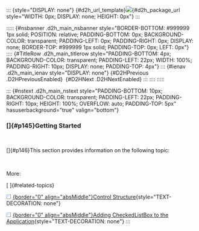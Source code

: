 ::: {style="DISPLAY: none"}
[](ms-xhelp:///?Id=d2h_url_template){#d2h_url_template}![](!package_url!){#d2h_package_url style="WIDTH: 0px; DISPLAY: none; HEIGHT: 0px"}
:::

::::: {#nsbanner .d2h_main_nsbanner style="BORDER-BOTTOM: #999999 1px solid; POSITION: relative; PADDING-BOTTOM: 0px; BACKGROUND-COLOR: transparent; PADDING-LEFT: 0px; PADDING-RIGHT: 0px; DISPLAY: none; BORDER-TOP: #999999 1px solid; PADDING-TOP: 0px; LEFT: 0px"}
:::: {#TitleRow .d2h_main_titlerow style="PADDING-BOTTOM: 4px; BACKGROUND-COLOR: transparent; PADDING-LEFT: 22px; WIDTH: 100%; PADDING-RIGHT: 10px; DISPLAY: none; PADDING-TOP: 4px"}
::: {#ienav .d2h_main_ienav style="DISPLAY: none"}
[](ms-xhelp:///?Id=a72dd689-1386-48c2-b373-d25df640dcc3){#D2HPrevious .D2HPreviousEnabled}  [](ms-xhelp:///?Id=617d00b4-9ce8-4500-85bf-530e8ecf456c){#D2HNext .D2HNextEnabled}
:::
::::
:::::

::: {#nstext .d2h_main_nstext style="PADDING-BOTTOM: 10px; BACKGROUND-COLOR: transparent; PADDING-LEFT: 22px; PADDING-RIGHT: 10px; HEIGHT: 100%; OVERFLOW: auto; PADDING-TOP: 5px" hasuserbackground="true" valign="bottom"}
### []{#p145}Getting Started

 

[]{#p146}This section provides information on the following topic:

 

More:

[ ]{#related-topics}

[![](../button.gif){border="0" align="absMiddle"}Control Structure](ms-xhelp:///?Id=0241ee28-ebb3-4dfc-9bf8-2f33c3982093){style="TEXT-DECORATION: none"}

[![](../button.gif){border="0" align="absMiddle"}Adding CheckedListBox to the Application](ms-xhelp:///?Id=d577ada7-1972-4338-830a-9c794a07d932){style="TEXT-DECORATION: none"}
:::

